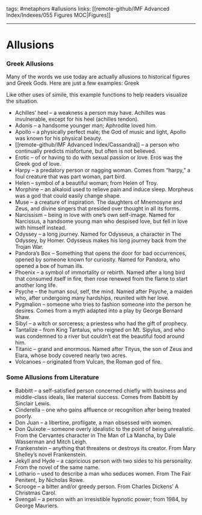 tags: #metaphors #allusions
links: [[remote-github/IMF Advanced Index/Indexes/055 Figures MOC|Figures]]
 
---
# Allusions

### Greek Allusions
Many of the words we use today are actually allusions to historical figures and Greek Gods. Here are just a few examples:
Greek

Like other uses of simile, this example functions to help readers visualize the situation.

- Achilles’ heel – a weakness a person may have. Achilles was invulnerable, except for his heel (achilles tendon).
- Adonis – a handsome younger man; Aphrodite loved him.
- Apollo – a physically perfect male; the God of music and light, Apollo was known for his physical beauty.
- [[remote-github/IMF Advanced Index/Cassandra]] – a person who continually predicts misfortune, but often is not believed.
- Erotic – of or having to do with sexual passion or love. Eros was the Greek god of love.
- Harpy – a predatory person or nagging woman. Comes from “harpy,” a foul creature that was part woman, part bird.
- Helen – symbol of a beautiful woman; from Helen of Troy.
- Morphine – an alkaloid used to relieve pain and induce sleep. Morpheus was a god that could easily change shape.
- Muse – a creature of inspiration. The daughters of Mnemosyne and Zeus, and divine singers that presided over thought in all its forms.
- Narcissism – being in love with one’s own self-image. Named for Narcissus, a handsome young man who despised love, but fell in love with himself instead.
- Odyssey – a long journey. Named for Odysseus, a character in The Odyssey, by Homer. Odysseus makes his long journey back from the Trojan War.
- Pandora’s Box – Something that opens the door for bad occurrences, opened by someone known for curiosity. Named for Pandora, who opened a box of human ills.
- Phoenix – a symbol of immortality or rebirth. Named after a long bird that consumed itself in fire, then rose renewed from the flame to start another long life.
- Psyche – the human soul, self, the mind. Named after Psyche, a maiden who, after undergoing many hardships, reunited with her love.
- Pygmalion – someone who tries to fashion someone into the person he desires. Comes from a myth adapted into a play by George Bernard Shaw.
- Sibyl – a witch or sorceress; a priestess who had the gift of prophecy.
- Tantalize – from King Tantalus, who reigned on Mt. Sipylus, and who was condemned to a river but couldn’t eat the beautiful food around him.
- Titanic – grand and enormous. Named after Tityus, the son of Zeus and Elara, whose body covered nearly two acres.
- Volcanoes – originated from Vulcan, the Roman god of fire.

### Some Allusions from Literature

- Babbitt – a self-satisfied person concerned chiefly with business and middle-class ideals, like material success. Comes from Babbitt by Sinclair Lewis.
- Cinderella – one who gains affluence or recognition after being treated poorly.
- Don Juan – a libertine, profligate, a man obsessed with women.
- Don Quixote – someone overly idealistic to the point of being unrealistic. From the Cervantes character in The Man of La Mancha, by Dale Wasserman and Mitch Leigh.
- Frankenstein – anything that threatens or destroys its creator. From Mary Shelley’s novel Frankenstein.
- Jekyll and Hyde – a capricious person with two sides to his personality. From the novel of the same name.
- Lothario – used to describe a man who seduces women. From The Fair Penitent, by Nicholas Rowe.
- Scrooge – a bitter and/or greedy person. From Charles Dickens’ A Christmas Carol.
- Svengali – a person with an irresistible hypnotic power; from 1984, by George Mauriers.
